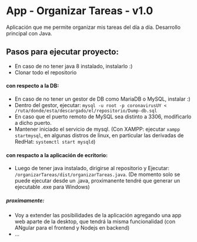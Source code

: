 # App - Organizar Tareas - v1.0
Aplicación que me permite organizar mis tareas del día a día. Desarrollo principal con Java.

## Pasos para ejecutar proyecto:
- En caso de no tener java 8 instalado, instalarlo :)
- Clonar todo el repositorio

#### con respecto a la DB:
- En caso de no tener un gestor de DB como MariaDB o MySQL, instalar :)
- Dentro del gestor, ejecutar: `mysql -u root -p coronavirusUY < /ruta/donde/esta/descargado/el/repositorio/Dump-db.sql`
- En caso que el puerto remoto de MySQL sea distinto a 3306, modificarlo a dicho puerto.
- Mantener iniciado el servicio de mysql. (Con XAMPP: ejecutar `xampp startmysql`, en algunas distros de linux, en particular las derivadas de RedHat: `systemctl start mysqld`)

#### con respacto a la aplicación de ecritorio:
- Luego de tener java instalado, dirigirse al repositorio y Ejecutar: `/organizarTareas/dist/organizarTareas.java`. (De momento solo se puede ejecutar desde un .java, proximanente tendré que generar un ejecutable .exe para Windows)

##### proximamente:

- Voy a extender las posibilidades de la aplicación agregando una app web aparte de la desktop, que tendrá la misma funcionalidad (con ANgular para el frontend y Nodejs en backend)
- ...
